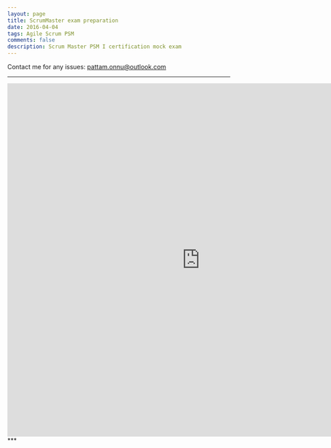 ```yaml
---
layout: page
title: ScrumMaster exam preparation
date: 2016-04-04
tags: Agile Scrum PSM
comments: false
description: Scrum Master PSM I certification mock exam
---
```

Contact me for any issues: pattam.onnu@outlook.com
***
<iframe src="https://docs.google.com/forms/d/1ymhZB6blUC42Sn2XAPgYrC88Ak_4u4Hm4GX0GTzfHzE/viewform?embedded=true" width="870" height="800" frameborder="0" marginheight="0" marginwidth="0">Loading...</iframe>
***
